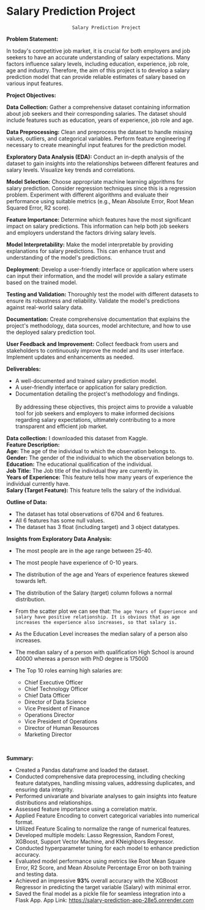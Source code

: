 # Salary Prediction Project
							Salary Prediction Project
**Problem Statement:**

In today's competitive job market, it is crucial for both employers and job seekers to have an accurate understanding of salary expectations. Many factors influence salary levels, including education, experience, job role, age and industry. Therefore, the aim of this project is to develop a salary prediction model that can provide reliable estimates of salary based on various input features.

**Project Objectives:**

**Data Collection:** Gather a comprehensive dataset containing information about job seekers and their corresponding salaries. The dataset should include features such as education, years of experience, job role and age.

**Data Preprocessing:** Clean and preprocess the dataset to handle missing values, outliers, and categorical variables. Perform feature engineering if necessary to create meaningful input features for the prediction model.

**Exploratory Data Analysis (EDA):** Conduct an in-depth analysis of the dataset to gain insights into the relationships between different features and salary levels. Visualize key trends and correlations.

**Model Selection:** Choose appropriate machine learning algorithms for salary prediction. Consider regression techniques since this is a regression problem. Experiment with different algorithms and evaluate their performance using suitable metrics (e.g., Mean Absolute Error, Root Mean Squared Error, R2 score).

**Feature Importance:** Determine which features have the most significant impact on salary predictions. This information can help both job seekers and employers understand the factors driving salary levels.

**Model Interpretability:** Make the model interpretable by providing explanations for salary predictions. This can enhance trust and understanding of the model's predictions.

**Deployment:** Develop a user-friendly interface or application where users can input their information, and the model will provide a salary estimate based on the trained model.

**Testing and Validation:** Thoroughly test the model with different datasets to ensure its robustness and reliability. Validate the model's predictions against real-world salary data.

**Documentation:** Create comprehensive documentation that explains the project's methodology, data sources, model architecture, and how to use the deployed salary prediction tool.

**User Feedback and Improvement:** Collect feedback from users and stakeholders to continuously improve the model and its user interface. Implement updates and enhancements as needed.

**Deliverables:**

- A well-documented and trained salary prediction model.<br>
- A user-friendly interface or application for salary prediction.<br>
- Documentation detailing the project's methodology and findings.<br><br>
By addressing these objectives, this project aims to provide a valuable tool for job seekers and employers to make informed decisions regarding salary expectations, ultimately contributing to a more transparent and efficient job market.

**Data collection:**
I downloaded this dataset from Kaggle.<br>
**Feature Description:**<br>
**Age:** The age of the individual to which the observation belongs to.<br>
**Gender:** The gender of the individual to which the observation belongs to.<br>
**Education:** The educational qualification of the individual.<br>
**Job Title:** The Job title of the individual they are currently in.<br>
**Years of Experience:** This feature tells how many years of experience the individual currently have.<br>
**Salary (Target Feature):** This feature tells the salary of the individual.

**Outline of Data:**
- The dataset has total observations of 6704 and 6 features.
- All 6 features has some null values.
- The dataset has 3 float (including target) and 3 object datatypes.

**Insights from Exploratory Data Analysis:**
 - The most people are in the age range between 25-40.
 - The most people have experience of 0-10 years.
 - The distribution of the age and Years of experience features skewed towards left.
 - The distribution of the Salary (target) column follows a normal distribution.
 - From the scatter plot we can see that:
 `The age Years of Experience and salary have positive relationship. It is obvious that as age increases the experience also increases, so that salary is.`
  - As the Education Level increases the median salary of a person also increases.
  - The median salary of a person with qualification High School is around 40000 whereas a person with PhD degree is 175000
  - The Top 10 roles earning high salaries are:
  
    - Chief Executive Officer
    - Chief Technology Officer
    - Chief Data Officer
    - Director of Data Science
    - Vice President of Finance
    - Operations Director
    - Vice President of Operations
    - Director of Human Resources
    - Marketing Director
<br>

**Summary:** <br>
- Created a Pandas dataframe and loaded the dataset.<br>
- Conducted comprehensive data preprocessing, including checking feature datatypes, handling missing values, addressing duplicates, and ensuring data integrity.<br>
- Performed univariate and bivariate analyses to gain insights into feature distributions and relationships.<br>
- Assessed feature importance using a correlation matrix.<br>
- Applied Feature Encoding to convert categorical variables into numerical format.<br>
- Utilized Feature Scaling to normalize the range of numerical features.<br>
- Developed multiple models: Lasso Regression, Random Forest, XGBoost, Support Vector Machine, and KNeighbors Regressor.<br>
- Conducted hyperparameter tuning for each model to enhance prediction accuracy.<br>
- Evaluated model performance using metrics like Root Mean Square Error, R2 Score, and Mean Absolute Percentage Error on both training and testing data.<br>
- Achieved an impressive **93%** overall accuracy with the XGBoost Regressor in predicting the target variable (Salary) with minimal error.<br>
- Saved the final model as a pickle file for seamless integration into a Flask App.
App Link: https://salary-prediction-app-28e5.onrender.com
